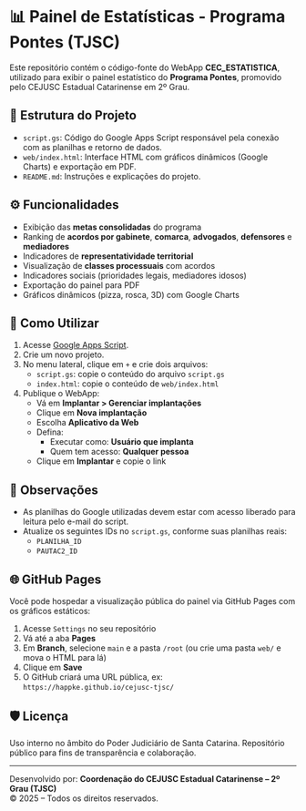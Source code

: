 # 📊 Painel de Estatísticas - Programa Pontes (TJSC)

Este repositório contém o código-fonte do WebApp **CEC_ESTATISTICA**, utilizado para exibir o painel estatístico do **Programa Pontes**, promovido pelo CEJUSC Estadual Catarinense em 2º Grau.

## 🧩 Estrutura do Projeto

- `script.gs`: Código do Google Apps Script responsável pela conexão com as planilhas e retorno de dados.
- `web/index.html`: Interface HTML com gráficos dinâmicos (Google Charts) e exportação em PDF.
- `README.md`: Instruções e explicações do projeto.

## ⚙️ Funcionalidades

- Exibição das **metas consolidadas** do programa
- Ranking de **acordos por gabinete**, **comarca**, **advogados**, **defensores** e **mediadores**
- Indicadores de **representatividade territorial**
- Visualização de **classes processuais** com acordos
- Indicadores sociais (prioridades legais, mediadores idosos)
- Exportação do painel para PDF
- Gráficos dinâmicos (pizza, rosca, 3D) com Google Charts

## 🚀 Como Utilizar

1. Acesse [Google Apps Script](https://script.google.com/).
2. Crie um novo projeto.
3. No menu lateral, clique em `+` e crie dois arquivos:
   - `script.gs`: copie o conteúdo do arquivo `script.gs`
   - `index.html`: copie o conteúdo de `web/index.html`
4. Publique o WebApp:
   - Vá em **Implantar > Gerenciar implantações**
   - Clique em **Nova implantação**
   - Escolha **Aplicativo da Web**
   - Defina:
     - Executar como: **Usuário que implanta**
     - Quem tem acesso: **Qualquer pessoa**
   - Clique em **Implantar** e copie o link

## 📝 Observações

- As planilhas do Google utilizadas devem estar com acesso liberado para leitura pelo e-mail do script.
- Atualize os seguintes IDs no `script.gs`, conforme suas planilhas reais:
  - `PLANILHA_ID`
  - `PAUTAC2_ID`

## 🌐 GitHub Pages

Você pode hospedar a visualização pública do painel via GitHub Pages com os gráficos estáticos:

1. Acesse `Settings` no seu repositório
2. Vá até a aba **Pages**
3. Em **Branch**, selecione `main` e a pasta `/root` (ou crie uma pasta `web/` e mova o HTML para lá)
4. Clique em **Save**
5. O GitHub criará uma URL pública, ex:  
   `https://happke.github.io/cejusc-tjsc/`

## 🛡️ Licença

Uso interno no âmbito do Poder Judiciário de Santa Catarina. Repositório público para fins de transparência e colaboração.

---

Desenvolvido por: **Coordenação do CEJUSC Estadual Catarinense – 2º Grau (TJSC)**  
© 2025 – Todos os direitos reservados.
